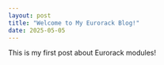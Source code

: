 ```yaml
---
layout: post
title: "Welcome to My Eurorack Blog!"
date: 2025-05-05
---
```


This is my first post about Eurorack modules!